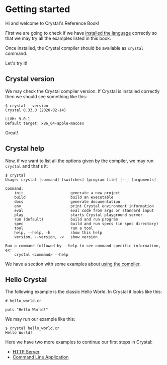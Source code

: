# Getting started

Hi and welcome to Crystal's Reference Book!

First we are going to check if we have [installed the language](https://crystal-lang.org/install/) correctly so that we may try all the examples listed in this book.

Once installed, the Crystal compiler should be available as `crystal` command.

Let's try it!

## Crystal version

We may check the Crystal compiler version. If Crystal is installed correctly then we should see something like this:

```terminal-session
$ crystal --version
Crystal 0.33.0 (2020-02-14)

LLVM: 9.0.1
Default target: x86_64-apple-macosx
```

Great!

## Crystal help

Now, if we want to list all the options given by the compiler, we may run `crystal` and that's it:

```terminal-session
$ crystal
Usage: crystal [command] [switches] [program file] [--] [arguments]

Command:
    init                     generate a new project
    build                    build an executable
    docs                     generate documentation
    env                      print Crystal environment information
    eval                     eval code from args or standard input
    play                     starts Crystal playground server
    run (default)            build and run program
    spec                     build and run specs (in spec directory)
    tool                     run a tool
    help, --help, -h         show this help
    version, --version, -v   show version

Run a command followed by --help to see command specific information, ex:
    crystal <command> --help
```

We have a section with some examples about [using the compiler](https://crystal-lang.org/reference/guides/using_the_compiler/README.md).


## Hello Crystal

The following example is the classic Hello World. In Crystal it looks like this:

```crystal
# hello_world.cr

puts "Hello World!"
```

We may run our example like this:

```terminal-session
$ crystal hello_world.cr
Hello World!
```

Here we have two more examples to continue our first steps in Crystal:
- [HTTP Server](./examples/http_server.md)
- [Command Line Application](./examples/cli.md)
